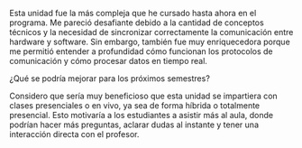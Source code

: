 Esta unidad fue la más compleja que he cursado hasta ahora en el programa. Me pareció desafiante debido a la cantidad de conceptos técnicos y la necesidad de sincronizar correctamente la comunicación entre hardware y software. Sin embargo, también fue muy enriquecedora porque me permitió entender a profundidad cómo funcionan los protocolos de comunicación y cómo procesar datos en tiempo real.

¿Qué se podría mejorar para los próximos semestres?

Considero que sería muy beneficioso que esta unidad se impartiera con clases presenciales o en vivo, ya sea de forma híbrida o totalmente presencial. Esto motivaría a los estudiantes a asistir más al aula, donde podrían hacer más preguntas, aclarar dudas al instante y tener una interacción directa con el profesor. 
